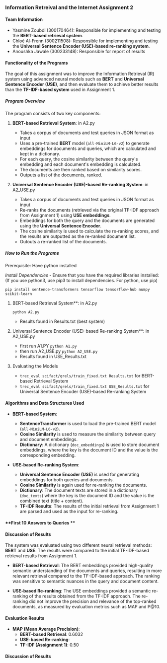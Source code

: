 ### **Information Retreival and the Internet Assignment 2**

#### **Team Information**
   - Yasmine Zoubdi (300170464): Responsible for implementing and testing the **BERT-based retrieval system**.
   - Chloé Al-Frenn (300211508): Responsible for implementing and testing the **Universal Sentence Encoder (USE)-based re-ranking system**.
   - Anoushka Jawale (300233148): Responsible for report of results 

#### **Functionality of the Programs**

The goal of this assignment was to improve the Information Retrieval (IR) system using advanced neural models such as **BERT** and **Universal Sentence Encoder (USE)**, and then evaluate them to achieve better results than the **TF-IDF-based system** used in Assignment 1.

##### **Program Overview**
The program consists of two key components:

1. **BERT-based Retrieval System**: in A2.py
   - Takes a corpus of documents and test queries in JSON format as input 
   - Uses a pre-trained **BERT** model (`all-MiniLM-L6-v2`) to generate embeddings for documents and queries, which are calculated and kept in a dictionary.
   - For each query, the cosine similarity between the query's embedding and each document's embedding is calculated.
   - The documents are then ranked based on similarity scores.
   - Outputs a list of the documents, ranked. 

3. **Universal Sentence Encoder (USE)-based Re-ranking System**: in A2_USE.py
   - Takes a corpus of documents and test queries in JSON format as input 
   - Re-ranks the documents (retrieved via the original TF-IDF approach from Assignment 1) using **USE embeddings**.
   - Embeddings for both the query and the documents are generated using the **Universal Sentence Encoder**.
   - The cosine similarity is used to calculate the re-ranking scores, and the results are outputted as the re-ranked document list.
   - Outouts a re-ranked list of the documents.

##### **How to Run the Programs**
Prerequisite: Have python installed

*Install Dependencies* - Ensure that you have the required libraries installed:
(If you use python3, use pip3 to install dependencies. For python, use pip)

`pip install sentence-transformers tensorflow tensorflow-hub numpy scikit-learn`

1. BERT-based Retrieval System**: in A2.py

   `python A2.py`
   - Results found in Results.txt (best system) 

2. Universal Sentence Encoder (USE)-based Re-ranking System**: in A2_USE.py

   - first run A1.PY
   `python A1.py`
   - then run A2_USE.py
   `python A2_USE.py`
   - Results found in USE_Results.txt
  
3. Evaluating the Models
   - `trec_eval scifact/qrels/train_fixed.txt Results.txt` for BERT-based Retrieval System
   - `trec_eval scifact/qrels/train_fixed.txt USE_Results.txt` for Universal Sentence Encoder (USE)-based Re-ranking System
  


#### **Algorithms and Data Structures Used**
- **BERT-based System**:
   - **SentenceTransformer** is used to load the pre-trained BERT model (`all-MiniLM-L6-v2`).
   - **Cosine Similarity** is used to measure the similarity between query and document embeddings.
   - **Dictionary**: A dictionary (`doc_embeddings`) is used to store document embeddings, where the key is the document ID and the value is the corresponding embedding.

- **USE-based Re-ranking System**:
   - **Universal Sentence Encoder (USE)** is used for generating embeddings for both queries and documents.
   - **Cosine Similarity** is again used for re-ranking the documents.
   - **Dictionary**: The document texts are stored in a dictionary (`doc_texts`) where the key is the document ID and the value is the combined text (title + content).
   - **TF-IDF Results**: The results of the initial retrieval from Assignment 1 are parsed and used as the input for re-ranking.

#### **First 10 Answers to Queries **


#### **Discussion of Results**
The system was evaluated using two different neural retrieval methods: **BERT** and **USE**. The results were compared to the initial TF-IDF-based retrieval results from Assignment 1.

- **BERT-based Retrieval**: The BERT embeddings provided high-quality semantic understanding of the documents and queries, resulting in more relevant retrieval compared to the TF-IDF-based approach. The ranking was sensitive to semantic nuances in the query and document content.

- **USE-based Re-ranking**: The USE embeddings provided a semantic re-ranking of the results obtained from the TF-IDF approach. The re-ranking did not improve the precision and relevance of the top-ranked documents, as measured by evaluation metrics such as MAP and P@10.

#### **Evaluation Results**

- **MAP (Mean Average Precision)**: 
   - **BERT-based Retrieval**: 0.6032
   - **USE-based Re-ranking**: 
   - **TF-IDF (Assignment 1)**: 0.50

#### **Discussion of Results**




